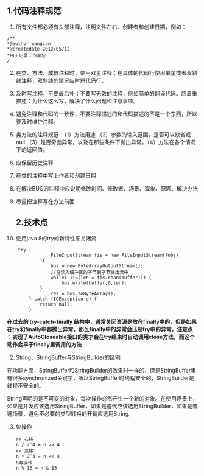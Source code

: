 ## 1.代码注释规范

1. 所有文件都必须有头部注释，注明文件左右、创建者和创建日期，例如：

```
/**
*@author wangcan
*@createdate 2012/05/12
*用于记录工作笔记
/
```

2. 在类、方法、成员注释时，使用双星注释；在具体的代码行使用单星或者双斜线注释，双斜线的情况应时短代码行。

3. 及时写注释，不要最后补；不要写无效的注释，例如简单的翻译代码。应着重描述：为什么这么写，解决了什么问题和注意事项。

4. 避免注释和代码的一致性，不要注释描述的和代码描述的不是一个东西，所以要及时维护注释。

5. 类方法的注释规范：（1）方法用途 （2）参数的输入范围，是否可以缺省或null （3）是否旁出异常，以及在那些条件下抛出异常。（4）方法在各个情况下的返回值。

6. 应保留历史注释

7. 在类的注释中写上作者和创建日期

8. 在解决BUG的注释中应说明修改时间、修改者、场景、现象、原因、解决办法

9. 尽量把注释写在方法前面

   ## 2.技术点

1. 使用java 8的try的新特性来关闭流

```
	try (
				FileInputStream fis = new FileInputStream(fobj)
			){
				bos = new ByteArrayOutputStream();
				//将读入缓冲区的字节到字节输出流中
				while(-1!=(len = fis.read(buffer))) {
					bos.write(buffer,0,len);
			}
				res = bos.toByteArray();
		} catch (IOException e) {
			return null;
		}
```

**在过去的 try-catch-finally 结构中，通常关闭资源是放在finally中的，但是如果在try和finally中都抛出异常，那么finally中的异常会压制try中的异常，注意点 ：实现了AutoCloseable接口的类才会在try结束时自动调用close方法，而这个动作会早于finally里调用的方法** 

2. String、StringBuffer与StringBuilder的区别

​	在功能方面，StringBuffer和StringBuilder的效果时一样的，但是StringBuffer里有很多synchronized关键字，所以StringBuffer时线程安全的，StringBuilder是线程不安全的。

String声明的是不可变的对象，每次操作必然产生一个新的对象。在使用场景上，如果是并发应该选用StringBuffer，如果是迭代应该选用StringBuilder，如果是普通场景，避免不必要的类型转换的开销应选用String。

3. 位操作

   ```
   >> 右移
   n / 2^4 = n >> 4
   << 左移
   n * 2^4 = n << 4
   &与操作
   n % 16 = n & 15
   ```

   